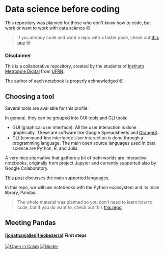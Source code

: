 # Data science before coding

This repository was planned for those who don't know how to code, but work or want to work with data science 🙃

> If you already code and want a repo with a faster pace, check out [this one](https://github.com/ivanovitchm/datascience_one_2019_1) 😎

### Disclaimer

This is a collaborative repository, created by the students of [Instituto Metrópole Digital](imd.ufrn.br) from [UFRN](ufrn.br).

The author of each notebook is properly acknowledged 😉 

## Choosing a tool

Several tools are available for this profile.

In general, they can be grouped into GUI tools and CLI tools:
- GUI (graphical user interface): All the user interaction is done graphically. These are software like Google Spreadsheets and [Orange3](https://orange.biolab.si). 
- CLI (command-line interface): User interaction is done through a programming language. The main open source languages used in data science are Python, R, and Julia.

A very nice alternative that gathers a bit of both worlds are interactive notebooks, originally from project Jupyter and currently supported also by Google Colaboratory.

[This post](https://medium.com/@leobezerra_90682/python-r-messi-and-cristiano-d2b5278dbd5a) discusses the main supported languages.

In this repo, we will use notebooks with the Python ecossystem and its main library, Pandas.

> The whole material was planned so you don't need to learn how to code, but if you do want to, check out this [this repo](https://github.com/leobezerra/python-zero).

## Meeting Pandas

#### [[jonathanjalles]](https://github.com/jonathanjalles)[[leobezerra]](https://github.com/leobezerra) First steps
[![Open In Colab](https://colab.research.google.com/assets/colab-badge.svg)](https://colab.research.google.com/github/leobezerra/pandas-zero/blob/master/en/notebooks/PassoPasso.ipynb)
[![Binder](https://mybinder.org/badge_logo.svg)](https://mybinder.org/v2/gh/leobezerra/pandas-zero/master/)

<!--
#### [[natanlimas]](https://github.com/natanlimas) Dataframes como bancos de dados 

[![Open In Colab](https://colab.research.google.com/assets/colab-badge.svg)](https://colab.research.google.com/github/leobezerra/pandas-zero/blob/master/pt-br/notebooks/DataframeBD.ipynb)
[![Binder](https://mybinder.org/badge_logo.svg)](https://mybinder.org/v2/gh/leobezerra/pandas-zero/master/)

#### [[kallil12]](https://github.com/kallil12) Análise e apresentação de dados

[![Open In Colab](https://colab.research.google.com/assets/colab-badge.svg)](https://colab.research.google.com/github/leobezerra/pandas-zero/blob/master/pt-br/notebooks/Visualizacao.ipynb)
[![Binder](https://mybinder.org/badge_logo.svg)](https://mybinder.org/v2/gh/leobezerra/pandas-zero/master/)

#### [[mildo]](https://github.com/mildo) Extração, transformação e carga de dados (ETL)

[![Open In Colab](https://colab.research.google.com/assets/colab-badge.svg)](https://colab.research.google.com/github/leobezerra/pandas-zero/blob/master/pt-br/notebooks/ETL.ipynb)
[![Binder](https://mybinder.org/badge_logo.svg)](https://mybinder.org/v2/gh/leobezerra/pandas-zero/master/)

> Os notebooks acima foram originalmente criados pelos autores indicados e posteriormente revisados com a adição de conteúdos de múltiplos autores deste repositório.

## Trabalhando com múltiplas bases de dados

Uma das possibilidades que ferramentas CLI abre é trabalhar com múltiplas bases de dados ao mesmo tempo.

Os notebooks abaixo são alguns exemplos de análises que agregam informações espalhadas em múltiplas bases.

#### [[leobezerra]](https://github.com/leobezerra) Unindo informações de múltiplas bases
[![Open In Colab](https://colab.research.google.com/assets/colab-badge.svg)](https://colab.research.google.com/github/leobezerra/pandas-zero/blob/master/pt-br/notebooks/UFRN-diversidade.ipynb)
[![Binder](https://mybinder.org/badge_logo.svg)](https://mybinder.org/v2/gh/leobezerra/pandas-zero/master/)

#### [[leobezerra]](https://github.com/leobezerra) Cruzando informações de múltiplas bases
[![Open In Colab](https://colab.research.google.com/assets/colab-badge.svg)](https://colab.research.google.com/github/leobezerra/pandas-zero/blob/master/pt-br/notebooks/UFRN-disciplinas.ipynb)
[![Binder](https://mybinder.org/badge_logo.svg)](https://mybinder.org/v2/gh/leobezerra/pandas-zero/master/)

## Explorando seus dados

Uma parte essencial do processo de ciência de dados é investigar de forma exploratória os seus dados.

Os notebooks a seguir apresentam conceitos importantes sobre distribuições, relações entre dados e análise interativa de dados.

#### [[kallil12]](https://github.com/kallil12) Visualizando e identificando distribuições
[![Open In Colab](https://colab.research.google.com/assets/colab-badge.svg)](https://colab.research.google.com/github/leobezerra/pandas-zero/blob/master/pt-br/notebooks/Distribuição_Dados.ipynb)
[![Binder](https://mybinder.org/badge_logo.svg)](https://mybinder.org/v2/gh/leobezerra/pandas-zero/master/)

#### [[mildo]](https://github.com/mildo) Relações entre características
[![Open In Colab](https://colab.research.google.com/assets/colab-badge.svg)](https://colab.research.google.com/github/leobezerra/pandas-zero/blob/master/pt-br/notebooks/Relações.ipynb)
[![Binder](https://mybinder.org/badge_logo.svg)](https://mybinder.org/v2/gh/leobezerra/pandas-zero/master/)

#### [[jonathanjalles]](https://github.com/jonathanjalles) Interagindo visualmente com dados
[![Open In Colab](https://colab.research.google.com/assets/colab-badge.svg)](https://colab.research.google.com/github/leobezerra/pandas-zero/blob/master/pt-br/notebooks/Visualização_interativa.ipynb)
[![Binder](https://mybinder.org/badge_logo.svg)](https://mybinder.org/v2/gh/leobezerra/pandas-zero/master/)
-->
